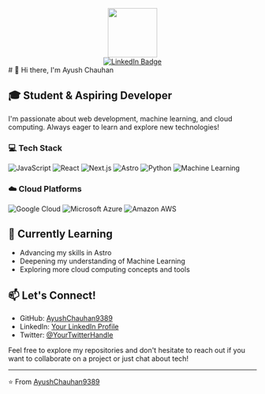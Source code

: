 <div id="header" align="center">
  <img src="https://media.giphy.com/media/M9gbBd9nbDrOTu1Mqx/giphy.gif" width="100"/>
  <div id="badges">
  <a href="https://www.linkedin.com/in/ayush-chauhan-a05687303/">
    <img src="https://img.shields.io/badge/LinkedIn-blue?style=for-the-badge&logo=linkedin&logoColor=white" alt="LinkedIn Badge"/>
  </a>
</div>
  <img src="https://komarev.com/ghpvc/?username=AyushChauhan9389&style=flat-square&color=blue" alt=""/>
</div>
# 👋 Hi there, I'm Ayush Chauhan

## 🎓 Student & Aspiring Developer

I'm passionate about web development, machine learning, and cloud computing. Always eager to learn and explore new technologies!

### 💻 Tech Stack

![JavaScript](https://img.shields.io/badge/-JavaScript-F7DF1E?style=flat-square&logo=javascript&logoColor=black)
![React](https://img.shields.io/badge/-React-61DAFB?style=flat-square&logo=react&logoColor=black)
![Next.js](https://img.shields.io/badge/-Next.js-000000?style=flat-square&logo=next.js&logoColor=white)
![Astro](https://img.shields.io/badge/-Astro-FF5D01?style=flat-square&logo=astro&logoColor=white)
![Python](https://img.shields.io/badge/-Python-3776AB?style=flat-square&logo=python&logoColor=white)
![Machine Learning](https://img.shields.io/badge/-Machine%20Learning-01D277?style=flat-square&logo=python&logoColor=white)

### ☁️ Cloud Platforms

![Google Cloud](https://img.shields.io/badge/-Google%20Cloud-4285F4?style=flat-square&logo=google-cloud&logoColor=white)
![Microsoft Azure](https://img.shields.io/badge/-Microsoft%20Azure-0089D6?style=flat-square&logo=microsoft-azure&logoColor=white)
![Amazon AWS](https://img.shields.io/badge/-Amazon%20AWS-232F3E?style=flat-square&logo=amazon-aws&logoColor=white)

## 🌱 Currently Learning

- Advancing my skills in Astro
- Deepening my understanding of Machine Learning
- Exploring more cloud computing concepts and tools

## 📫 Let's Connect!

- GitHub: [AyushChauhan9389](https://github.com/AyushChauhan9389)
- LinkedIn: [Your LinkedIn Profile](https://www.linkedin.com/in/your-profile)
- Twitter: [@YourTwitterHandle](https://twitter.com/your-handle)

Feel free to explore my repositories and don't hesitate to reach out if you want to collaborate on a project or just chat about tech!

---

⭐️ From [AyushChauhan9389](https://github.com/AyushChauhan9389)

